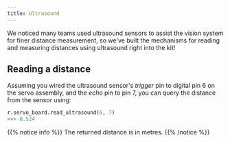```yaml
---
title: Ultrasound
---
```


We noticed many teams used ultrasound sensors to assist the vision system for finer distance measurement, so we've built the mechanisms for reading and measuring distances using ultrasound right into the kit!

## Reading a distance
Assuming you wired the ultrasound sensor's _trigger_ pin to digital pin 6 on the servo assembly, and the _echo_ pin to pin 7, you can query the distance from the sensor using:

```python
r.servo_board.read_ultrasound(6, 7)
>>> 0.524
```

{{% notice info %}}
The returned distance is in metres.
{{% /notice %}}
